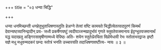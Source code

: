 +++
title = "०३ धन्या चिद्धि"

+++

धन्या धनमिच्छन्ती धनहेतुभूताधिषणास्तुतिः हेअग्ने तेत्वां वष्टि कामयते चिद्धीत्येतत्पादपूरणं किमर्थं देवान्यष्टव्यानिन्द्रादीन् प्रय- जध्यै प्रकर्षेणयष्टुं त्वदीयञ्जन्मप्रादुर्भावं गृणते स्तुवतेयजमानाय ईदृग्भूतयजमानार्थं यद्ध यदाखलु अङ्गिरसामृषीणाम्मध्ये वेपिष्ठः अति- शयेन स्तुतेःप्रेरयिता विप्रोमेधावी रेभः स्तोताभरद्वाजः इष्टौ यज्ञे मधु मधुवन्मदकरं छन्दः स्तोत्रं भनति उच्चारयति तदाधिषणावष्टीत्य- न्वयः ॥ ३ ॥